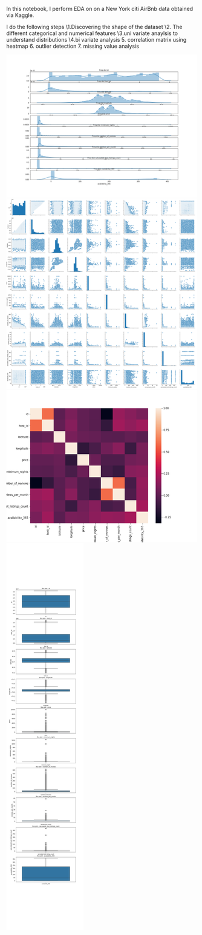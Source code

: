 In this notebook, I perform EDA on on a New York citi AirBnb data obtained via Kaggle.

I do the following steps 
\1.Discovering the shape of the dataset 
\2. The different categorical and numerical features 
\3.uni variate anaylsis to understand distributions 
\4.bi variate analysis 
5. correlation matrix using heatmap 
6. outlier detection 
7. missing value analysis

![Alt text](/Edapic1.png?raw=true "Title")
![Alt text](/Edapic2.png?raw=true "Title")
![Alt text](/Edapic3.png?raw=true "Title")
![Alt text](/Edapic4.png?raw=true "Title")
